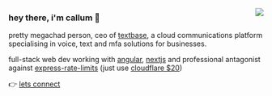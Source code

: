 <img align="right" src="https://lanyard-profile-readme.vercel.app/api/474169687287136256"></img>

### hey there, i'm callum 👋

pretty megachad person, ceo of [textbase](https://textbase.us/), a cloud communications platform specialising in voice, text and mfa solutions for businesses.

full-stack web dev working with [angular](https://angular.io), [nextjs](https://nextjs.org) and professional antagonist against [express-rate-limits](https://www.npmjs.com/package/express-rate-limit) (just use [cloudflare $20](https://cloudflare.com/pricing))

👉 [lets connect](https://calendly.com/callumsequoia/chat-with-callum)
